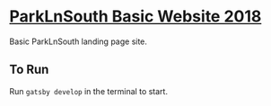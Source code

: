# [ParkLnSouth Basic Website 2018](http://www.parklnsouth.com/)

Basic ParkLnSouth landing page site.

## To Run

Run `gatsby develop` in the terminal to start.

